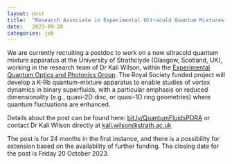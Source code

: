 ```yaml
---
layout: post
title:  "Research Associate in Experimental Ultracold Quantum Mixtures at the University of Strathclyde"
date:   2023-09-28
categories: job
---
```


We are currently recruiting a postdoc to work on a new ultracold quantum mixture apparatus at the University of Strathclyde (Glasgow, Scotland, UK), working in the research team of Dr Kali Wilson, within the <a href="https://eqop.phys.strath.ac.uk/"> Experimental Quantum Optics and Photonics Group</a>. The Royal Society funded project will develop a K-Rb quantum-mixture apparatus to enable studies of vortex dynamics in binary superfluids, with a particular emphasis on reduced dimensionality (e.g., quasi-2D disc, or quasi-1D ring geometries) where quantum fluctuations are enhanced.  

Details about the post can be found here: <a href="https://bit.ly/QuantumFluidsPDRA"> bit.ly/QuantumFluidsPDRA</a> or contact Dr Kali Wilson directly at kali.wilson@strath.ac.uk

The post is for 24 months in the first instance, and there is a possibility for extension based on the availability of further funding.  The closing date for the post is Friday 20 October 2023. 
 
